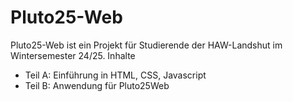 # Pluto25-Web

Pluto25-Web ist ein Projekt für Studierende der HAW-Landshut im Wintersemester 24/25.
Inhalte
- Teil A: Einführung in HTML, CSS, Javascript
- Teil B: Anwendung für Pluto25Web




